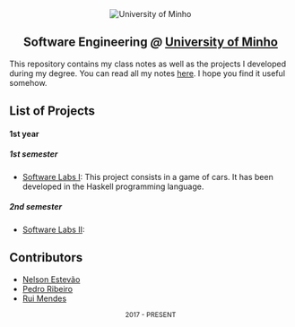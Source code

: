 [gitbook]: https://nelsonmestevao.gitbooks.io/uminho/

<div align="center">
  <img src="https://www.eng.uminho.pt/SiteAssets/Logo.PNG" alt="University of Minho">
  <br>
  <h2>
  <strong>Software Engineering</strong>
  <em>@</em>
  <strong><a href="https://www.uminho.pt/EN/">University of Minho</a></strong>
  </h2>
</div>

This repository contains my class notes as well as the projects I developed
during my degree. You can read all my notes [here][gitbook]. I hope you find it
useful somehow.

## List of Projects

#### **1st year**

##### 1st semester
  - [Software Labs I](/1st/1/Laboratórios%20de%20Informática%20I/Project):
This project consists in a game of cars. It has been developed in the Haskell
programming language.

##### 2nd semester
  - [Software Labs II](/1st/2/Laboratórios%20de%20Informática%20II/Project):

<!--
### **2nd year**
##### 1st semester
  - []()

##### 2nd semester
  - [Software Labs III]():
  - []()

### **3rd year**

##### 1st semester
  - []()

##### 2nd semester
  - [Software Labs IV]()
  - []()

### **4th year**

##### 1st semester
  - []()

##### 2nd semester
  - []()
-->

## Contributors

* [Nelson Estevão][nelson]
* [Pedro Ribeiro][pedro]
* [Rui Mendes][rui]

[nelson]: https://github.com/nelsonmestevao
[pedro]: https://github.com/pedroribeiro22
[rui]: https://github.com/ruimendes29

<div align="center">
<sub>2017 - PRESENT</sub>
</div>
